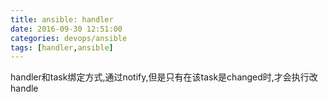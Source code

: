 ```yaml
---
title: ansible: handler
date: 2016-09-30 12:51:00
categories: devops/ansible
tags: [handler,ansible]
---
```


handler和task绑定方式,通过notify,但是只有在该task是changed时,才会执行改handle